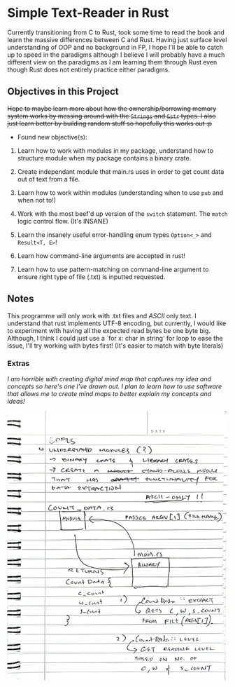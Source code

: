 # Simple Text-Reader in Rust

Currently transitioning from C to Rust, took some time to read the book and learn the massive differences between C and Rust.
Having just surface level understanding of OOP and no background in FP, I hope I'll be able to catch up to speed in the paradigms
although I believe I will probably have a much different view on the paradigms as I am learning them through Rust even though Rust does not
entirely practice either paradigms.

## Objectives in this Project

~~Hope to maybe learn more about how the ownership/borrowing memory system works by messing around with the `Strings` and `&str` types.
I also just learn better by building random stuff so hopefully this works out :p~~

- Found new objective(s):

1. Learn how to work with modules in my package, understand how to structure module when my package contains a binary crate.

2. Create independant module that main.rs uses in order to get count data out of text from a file.

3. Learn how to work within modules (understanding when to use `pub` and when not to!)

4. Work with the most beef'd up version of the `switch` statement. The `match` logic control flow. (It's INSANE)

5. Learn the insanely useful error-handling enum types `Option<_>` and `Result<T, E>`! 

6. Learn how command-line arguments are accepted in rust!

7. Learn how to use pattern-matching on command-line argument to ensure right type of file (.txt) is inputted requested.

## Notes

This programme will only work with .txt files and *ASCII* only text. I understand that rust implements UTF-8 encoding, but currently,
I would like to experiment with having all the expected read bytes be one byte big. Although, I think I could just use a `for x: char in
string' for loop to ease the issue, I'll try working with bytes first! (It's easier to match with byte literals)

### Extras 
*I am horrible with creating digital mind map that captures my idea and concepts so here's one I've drawn out. I plan to learn how to use
software that allows me to create mind maps to better explain my concepts and ideas!*

![Image that has my rough concept jotted down](https://github.com/leeian1011/Text-Reader/blob/main/images/TextReaderConcept.jpeg)
